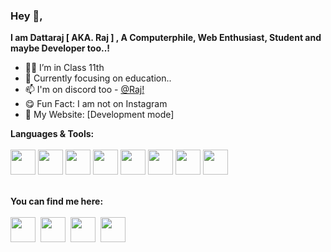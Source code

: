 ### Hey 👋,
**I am Dattaraj [ AKA. Raj ] , A Computerphile, Web Enthusiast, Student and maybe Developer too..!**
- 👨‍🎓 I’m in Class 11th 
- 🎯 Currently focusing on education..
- 📫 I'm on discord too - [@Raj!](https://discord.com/channels/@me)
- 😋 Fun Fact: I am not on Instagram
- 🤟 My Website: [Development mode]

**Languages & Tools:** <br><br>
<a href="https://www.youtube.com/watch?v=dQw4w9WgXcQ" target="blank"><img align="center" src="https://upload.wikimedia.org/wikipedia/commons/thumb/9/9a/Visual_Studio_Code_1.35_icon.svg/1200px-Visual_Studio_Code_1.35_icon.svg.png" height="40" /></a>
<a href="https://www.youtube.com/watch?v=dQw4w9WgXcQ" target="blank"><img align="center" src="https://www.tech-wiki.net/images/a/a8/Notepad%2B%2B_logo.png" height="40" /></a>
<a href="https://www.youtube.com/watch?v=dQw4w9WgXcQ" target="blank"><img align="center" src="https://replit.com/public/icons/apple-icon-180.png" height="40" /></a>
<a href="https://www.youtube.com/watch?v=dQw4w9WgXcQ" target="blank"><img align="center" src="https://seeklogo.com/images/N/nodejs-logo-FBE122E377-seeklogo.com.png" height="40" /></a>
<a href="https://www.youtube.com/watch?v=dQw4w9WgXcQ" target="blank"><img align="center" src="https://upload.wikimedia.org/wikipedia/commons/thumb/9/99/Unofficial_JavaScript_logo_2.svg/1200px-Unofficial_JavaScript_logo_2.svg.png" height="40" /></a>
<a href="https://www.youtube.com/watch?v=dQw4w9WgXcQ" target="blank"><img align="center" src="https://upload.wikimedia.org/wikipedia/commons/thumb/3/38/HTML5_Badge.svg/640px-HTML5_Badge.svg.png" height="40" /></a>
<a href="https://www.youtube.com/watch?v=dQw4w9WgXcQ" target="blank"><img align="center" src="https://upload.wikimedia.org/wikipedia/commons/thumb/6/62/CSS3_logo.svg/800px-CSS3_logo.svg.png" height="40" /></a>
<a href="https://www.youtube.com/watch?v=dQw4w9WgXcQ" target="blank"><img align="center" src="https://upload.wikimedia.org/wikipedia/commons/thumb/c/c3/Python-logo-notext.svg/2048px-Python-logo-notext.svg.png" height="40" /></a>
<br><br><br>
**You can find me here:**<br><br>
<a href="https://www.youtube.com/watch?v=dQw4w9WgXcQ" target="blank"><img align="center" src="https://cdn.worldvectorlogo.com/logos/stack-overflow.svg" height="40" /></a>&nbsp;
<a href="https://www.youtube.com/watch?v=dQw4w9WgXcQ" target="blank"><img align="center" src="https://repository-images.githubusercontent.com/386788663/b30df306-a46d-465f-874e-dd7ff1942dbb" height="40" /></a>&nbsp;
<a href="https://www.youtube.com/watch?v=dQw4w9WgXcQ" target="blank"><img align="center" src="https://res.cloudinary.com/practicaldev/image/fetch/s--pcSkTMZL--/c_limit,f_auto,fl_progressive,q_80,w_190/https://practicaldev-herokuapp-com.freetls.fastly.net/assets/devlogo-pwa-512.png" height="40" /></a>&nbsp;
<a href="https://www.youtube.com/watch?v=dQw4w9WgXcQ" target="blank"><img align="center" src="https://miro.medium.com/max/1400/1*psYl0y9DUzZWtHzFJLIvTw.png" height="40" /></a>

